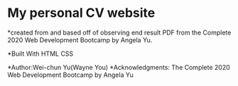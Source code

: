 # My personal CV website

*created from and based off of observing end result PDF from the Complete 2020 Web Development Bootcamp by Angela Yu.

*Built With 
HTML
CSS

*Author:Wei-chun Yu(Wayne You)
*Acknowledgments: The Complete 2020 Web Development Bootcamp by Angela Yu
